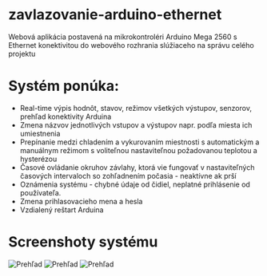 # zavlazovanie-arduino-ethernet
Webová aplikácia postavená na mikrokontroléri Arduino Mega 2560 s Ethernet konektivitou do webového rozhrania slúžiaceho na správu celého projektu
# Systém ponúka:
* Real-time výpis hodnôt, stavov, režimov všetkých výstupov, senzorov, prehľad konektivity Arduina
* Zmena názvov jednotlivých vstupov a výstupov napr. podľa miesta ich umiestnenia
* Prepínanie medzi chladením a vykurovaním miestnosti s automatickým a manuálnym režimom s voliteľnou nastaviteľnou požadovanou teplotou a hysterézou
* Časové ovládanie okruhov závlahy, ktorá vie fungovať v nastaviteľných časových intervaloch so zohľadnením počasia - neaktívne ak prší
* Oznámenia systému - chybné údaje od čidiel, neplatné prihlásenie od používateľa.
* Zmena prihlasovacieho mena a hesla
* Vzdialený reštart Arduina
# Screenshoty systému
![Prehľad](https://i.nahraj.to/f/23a7.PNG)
![Prehľad](https://i.nahraj.to/f/23a6.PNG)
![Prehľad](https://i.nahraj.to/f/23a4.PNG)
